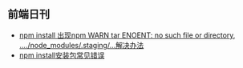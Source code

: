 ## 前端日刊

* [npm install 出现npm WARN tar ENOENT: no such file or directory, ..../node_modules/.staging/...解决办法](https://blog.csdn.net/yanzisu_congcong/article/details/96987582)
* [npm install安装包常见错误](https://www.it610.com/article/1282736661133803520.htm)
